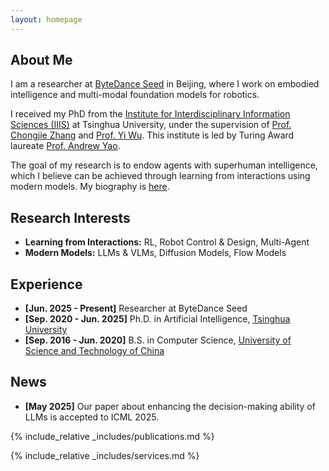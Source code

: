 ```yaml
---
layout: homepage
---
```


## About Me

I am a researcher at <a href="https://seed.bytedance.com/en/research">ByteDance Seed</a> in Beijing, where I work on embodied intelligence and multi-modal foundation models for robotics.

I received my PhD from the [Institute for Interdisciplinary Information Sciences (IIIS)](https://iiis.tsinghua.edu.cn/) at Tsinghua University, under the supervision of [Prof. Chongjie Zhang](https://engineering.washu.edu/faculty/Chongjie-Zhang.html) and [Prof. Yi Wu](https://jxwuyi.weebly.com). This institute is led by Turing Award laureate [Prof. Andrew Yao](https://iiis.tsinghua.edu.cn/yao/).

The goal of my research is to endow agents with superhuman intelligence, which I believe can be achieved through learning from interactions using modern models. My biography is [here](assets/files/bio.txt).

<!-- I am a Ph.D. Student advised by [Prof. Chongjie Zhang](https://engineering.washu.edu/faculty/Chongjie-Zhang.html) and [Prof. Yi Wu](https://jxwuyi.weebly.com) at the [Institute for Interdisciplinary Information Sciences (IIIS)](https://iiis.tsinghua.edu.cn/), Tsinghua University, led by [Prof. Andrew Yao](https://iiis.tsinghua.edu.cn/yao/). -->

<!-- [<a href="assets/files/bio.txt">Biography</a>][<a href="data/self/resume.pdf">Résumé</a>] -->

<!-- I'm a research scientist at <a href="https://deepmind.google/">Google DeepMind</a> in San Francisco, where I lead a small team that mostly works on <a href="https://www.matthewtancik.com/nerf">NeRF</a>.
At Google I've worked on <a href="https://www.google.com/glass/start/">Glass</a>,  <a href="https://ai.googleblog.com/2014/04/lens-blur-in-new-google-camera-app.html">Lens Blur</a>, <a href="https://ai.googleblog.com/2014/10/hdr-low-light-and-high-dynamic-range.html">HDR+</a>, <a href="https://blog.google/products/google-ar-vr/introducing-next-generation-jump/">VR</a>, <a href="https://ai.googleblog.com/2017/10/portrait-mode-on-pixel-2-and-pixel-2-xl.html">Portrait Mode</a>, <a href="https://ai.googleblog.com/2020/12/portrait-light-enhancing-portrait.html">Portrait Light</a>, <a href="https://blog.google/products/maps/three-maps-updates-io-2022/">Maps</a>, and <a href="https://research.google/blog/bringing-3d-shoppable-products-online-with-generative-ai/">Shopping</a>.
I did my PhD at <a href="http://www.eecs.berkeley.edu/">UC Berkeley</a>, where I was advised by <a href="http://www.cs.berkeley.edu/~malik/">Jitendra Malik</a>.
I've received the <a href="https://www.thecvf.com/?page_id=413#YRA">PAMI Young Researcher Award</a>. -->

## Research Interests

- **Learning from Interactions:** RL, Robot Control & Design, Multi-Agent
- **Modern Models:** LLMs & VLMs, Diffusion Models, Flow Models

## Experience
- **[Jun. 2025 - Present]** Researcher at ByteDance Seed
- **[Sep. 2020 - Jun. 2025]** Ph.D. in Artificial Intelligence, [Tsinghua University](https://www.tsinghua.edu.cn/en/)
- **[Sep. 2016 - Jun. 2020]** B.S. in Computer Science, [University of Science and Technology of China](https://en.ustc.edu.cn/)

## News

- **[May 2025]** Our paper about enhancing the decision-making ability of LLMs is accepted to ICML 2025.


{% include_relative _includes/publications.md %}

{% include_relative _includes/services.md %}
